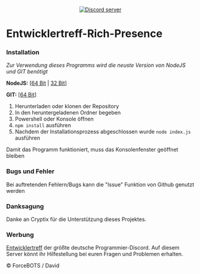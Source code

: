 <div align="center">
  <br />
  <p>
    <a href="https://discord.gg/Cw22nAC"><img src="https://discordapp.com/api/guilds/365116470339960832/embed.png" alt="Discord server" /></a>
  </p>
</div>

# Entwicklertreff-Rich-Presence

### __Installation__

*Zur Verwendung dieses Programms wird die neuste Version von NodeJS und GIT benötigt*

**NodeJS:** [[64 Bit](https://nodejs.org/dist/v9.4.0/node-v9.4.0-x64.msi) | [32 Bit](https://nodejs.org/dist/v9.4.0/node-v9.4.0-x86.msi)]

**GIT:** [[64 Bit](https://github.com/git-for-windows/git/releases/download/v2.15.1.windows.2/Git-2.15.1.2-64-bit.exe)]

1. Herunterladen oder klonen der Repository
2. In den heruntergeladenen Ordner begeben
3. Powershell oder Konsole öffnen
4. `npm install` ausführen
4. Nachdem der Installationsprozess abgeschlossen wurde `node index.js` ausführen

Damit das Programm funktioniert, muss das Konsolenfenster geöffnet bleiben

### __Bugs und Fehler__

Bei auftretenden Fehlern/Bugs kann die "Issue" Funktion von Github genutzt werden

### __Danksagung__

Danke an Cryptix für die Unterstützung dieses Projektes.

### __Werbung__

[Entwicklertreff](https://discord.gg/Cw22nAC) der größte deutsche Programmier-Discord. Auf diesem Server könnt ihr Hilfestellung bei euren Fragen und Problemen erhalten.

© ForceBOTS / David
